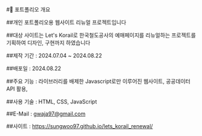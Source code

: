 #📝 포트폴리오 개요

##개인 포트폴리오용 웹사이트 리뉴얼 프로젝트입니다

##대상 사이트는 Let's Korail로 한국철도공사의 예매페이지를 리뉴얼하는 프로젝트를 기획하여 디자인, 구현까지 하였습니다

##제작 기간 : 2024.07.04 ~ 2024.08.22

##배포일 : 2024.08.22

##주요 기능 : 라이브러리를 배제한 Javascript로만 이루어진 웹사이트, 공공데이터 API 활용,

##사용 기술 : HTML, CSS, JavaScript

##E-Mail : gwaja97@gmail.com

##사이트 : https://sungwoo97.github.io/lets_korail_renewal/

